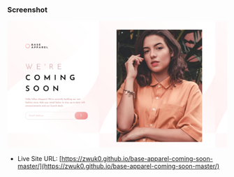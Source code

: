 ### Screenshot

![](./design/screenshot-desktop.png)

- Live Site URL: [https://zwuk0.github.io/base-apparel-coming-soon-master/](https://zwuk0.github.io/base-apparel-coming-soon-master/)
